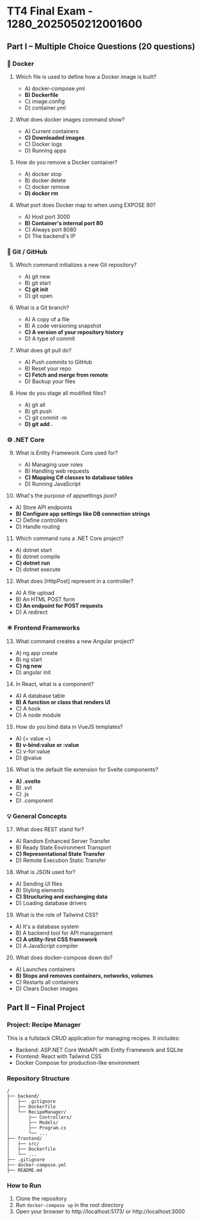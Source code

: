# TT4 Final Exam - 1280_2025050212001600

## Part I – Multiple Choice Questions (20 questions)

### 🐳 Docker
1. Which file is used to define how a Docker image is built?
   - A) docker-compose.yml
   - **B) Dockerfile**
   - C) image.config
   - D) container.yml

2. What does docker images command show?
   - A) Current containers
   - **C) Downloaded images**
   - C) Docker logs
   - D) Running apps

3. How do you remove a Docker container?
   - A) docker stop
   - B) docker delete
   - C) docker remove
   - **D) docker rm**

4. What port does Docker map to when using EXPOSE 80?
   - A) Host port 3000
   - **B) Container's internal port 80**
   - C) Always port 8080
   - D) The backend's IP

### 🌿 Git / GitHub
5. Which command initializes a new Git repository?
   - A) git new
   - B) git start
   - **C) git init**
   - D) git open

6. What is a Git branch?
   - A) A copy of a file
   - B) A code versioning snapshot
   - **C) A version of your repository history**
   - D) A type of commit

7. What does git pull do?
   - A) Push commits to GitHub
   - B) Reset your repo
   - **C) Fetch and merge from remote**
   - D) Backup your files

8. How do you stage all modified files?
   - A) git all
   - B) git push
   - C) git commit -m
   - **D) git add .**

### ⚙️ .NET Core
9. What is Entity Framework Core used for?
   - A) Managing user roles
   - B) Handling web requests
   - **C) Mapping C# classes to database tables**
   - D) Running JavaScript

10. What's the purpose of appsettings.json?
   - A) Store API endpoints
   - **B) Configure app settings like DB connection strings**
   - C) Define controllers
   - D) Handle routing

11. Which command runs a .NET Core project?
   - A) dotnet start
   - B) dotnet compile
   - **C) dotnet run**
   - D) dotnet execute

12. What does [HttpPost] represent in a controller?
   - A) A file upload
   - B) An HTML POST form
   - **C) An endpoint for POST requests**
   - D) A redirect

### ⚛️ Frontend Frameworks
13. What command creates a new Angular project?
   - A) ng app create
   - B) ng start
   - **C) ng new**
   - D) angular init

14. In React, what is a component?
   - A) A database table
   - **B) A function or class that renders UI**
   - C) A hook
   - D) A node module

15. How do you bind data in VueJS templates?
   - A) {= value =}
   - **B) v-bind:value or :value**
   - C) v-for:value
   - D) @value

16. What is the default file extension for Svelte components?
   - **A) .svelte**
   - B) .svt
   - C) .js
   - D) .component

### 💡 General Concepts
17. What does REST stand for?
   - A) Random Enhanced Server Transfer
   - B) Ready State Environment Transport
   - **C) Representational State Transfer**
   - D) Remote Execution Static Transfer

18. What is JSON used for?
   - A) Sending UI files
   - B) Styling elements
   - **C) Structuring and exchanging data**
   - D) Loading database drivers

19. What is the role of Tailwind CSS?
   - A) It's a database system
   - B) A backend tool for API management
   - **C) A utility-first CSS framework**
   - D) A JavaScript compiler

20. What does docker-compose down do?
   - A) Launches containers
   - **B) Stops and removes containers, networks, volumes**
   - C) Restarts all containers
   - D) Clears Docker images

## Part II – Final Project

### Project: Recipe Manager

This is a fullstack CRUD application for managing recipes. It includes:
- Backend: ASP.NET Core WebAPI with Entity Framework and SQLite
- Frontend: React with Tailwind CSS
- Docker Compose for production-like environment

### Repository Structure
```
/
├── backend/
│   ├── .gitignore
│   ├── Dockerfile
│   └── RecipeManager/
│       ├── Controllers/
│       ├── Models/
│       ├── Program.cs
│       └── ...
├── frontend/
│   ├── src/
│   ├── Dockerfile
│   └── ...
├── .gitignore
├── docker-compose.yml
├── README.md
```

### How to Run
1. Clone the repository
2. Run `docker-compose up` in the root directory
3. Open your browser to http://localhost:5173/ or http://localhost:3000
